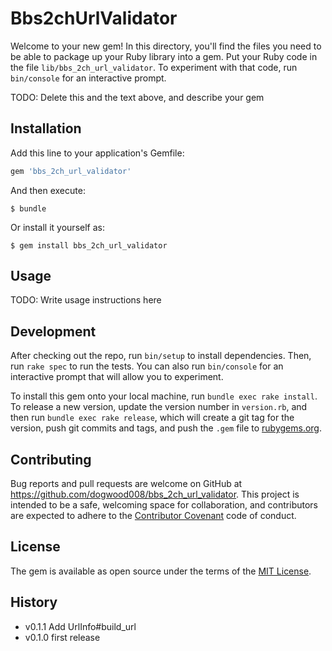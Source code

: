 # Bbs2chUrlValidator

Welcome to your new gem! In this directory, you'll find the files you need to be able to package up your Ruby library into a gem. Put your Ruby code in the file `lib/bbs_2ch_url_validator`. To experiment with that code, run `bin/console` for an interactive prompt.

TODO: Delete this and the text above, and describe your gem

## Installation

Add this line to your application's Gemfile:

```ruby
gem 'bbs_2ch_url_validator'
```

And then execute:

    $ bundle

Or install it yourself as:

    $ gem install bbs_2ch_url_validator

## Usage

TODO: Write usage instructions here

## Development

After checking out the repo, run `bin/setup` to install dependencies. Then, run `rake spec` to run the tests. You can also run `bin/console` for an interactive prompt that will allow you to experiment.

To install this gem onto your local machine, run `bundle exec rake install`. To release a new version, update the version number in `version.rb`, and then run `bundle exec rake release`, which will create a git tag for the version, push git commits and tags, and push the `.gem` file to [rubygems.org](https://rubygems.org).

## Contributing

Bug reports and pull requests are welcome on GitHub at https://github.com/dogwood008/bbs_2ch_url_validator. This project is intended to be a safe, welcoming space for collaboration, and contributors are expected to adhere to the [Contributor Covenant](http://contributor-covenant.org) code of conduct.


## License

The gem is available as open source under the terms of the [MIT License](http://opensource.org/licenses/MIT).

## History

- v0.1.1 Add UrlInfo#build_url
- v0.1.0 first release
